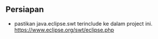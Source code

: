 ## Persiapan
- pastikan java.eclipse.swt terinclude ke dalam project ini. https://www.eclipse.org/swt/eclipse.php
